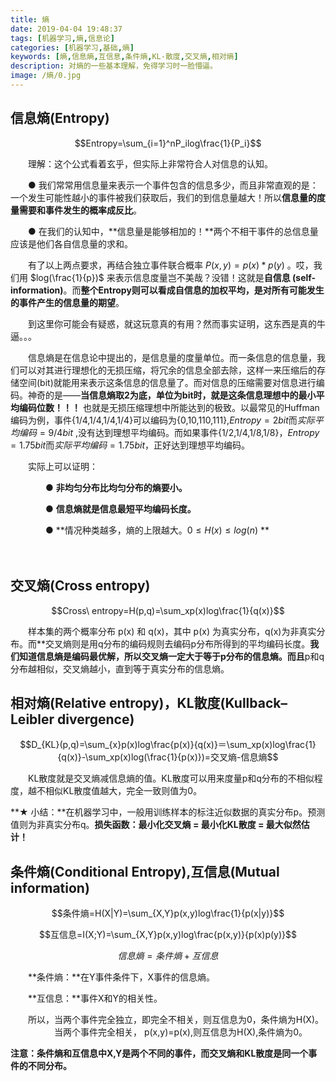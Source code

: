 ```yaml
---
title: 熵
date: 2019-04-04 19:48:37
tags: [机器学习,熵,信息论]
categories: [机器学习,基础,熵]
keywords: [熵,信息熵,互信息,条件熵,KL-散度,交叉熵,相对熵]
description: 对熵的一些基本理解，免得学习时一脸懵逼。
image: /熵/0.jpg
---
```




## 信息熵(Entropy)

$$Entropy=\sum_{i=1}^nP_ilog\frac{1}{P_i}$$

　　理解：这个公式看着玄乎，但实际上非常符合人对信息的认知。

　　● 我们常常用信息量来表示一个事件包含的信息多少，而且非常直观的是：一个发生可能性越小的事件被我们获取后，我们的到信息量越大！所以**信息量的度量需要和事件发生的概率成反比**。

　　● 在我们的认知中，**信息量是能够相加的！**两个不相干事件的总信息量应该是他们各自信息量的求和。

　　有了以上两点要求，再结合独立事件联合概率 $P(x,y)=p(x)*p(y)$ 。哎，我们用 $log(\frac{1}{p})$ 来表示信息度量岂不美哉？没错！这就是**自信息 (self-information)**。而**整个Entropy则可以看成自信息的加权平均，是对所有可能发生的事件产生的信息量的期望**。 

　　到这里你可能会有疑惑，就这玩意真的有用？然而事实证明，这东西是真的牛逼。。。

　　信息熵是在信息论中提出的，是信息量的度量单位。而一条信息的信息量，我们可以对其进行理想化的无损压缩，将冗余的信息全部去除，这样一来压缩后的存储空间(bit)就能用来表示这条信息的信息量了。而对信息的压缩需要对信息进行编码。神奇的是——**当信息熵取2为底，单位为bit时，就是这条信息理想中的最小平均编码位数！！！** 也就是无损压缩理想中所能达到的极致。以最常见的Huffman编码为例，事件{1/4,1/4,1/4,1/4}可以编码为{0,10,110,111},$Entropy=2bit$而$实际平均编码=9/4bit$ ,没有达到理想平均编码。而如果事件{1/2,1/4,1/8,1/8}，$Entropy=1.75bit$而$实际平均编码=1.75bit$，正好达到理想平均编码。

　　实际上可以证明：

　　　　● **非均匀分布比均匀分布的熵要小。**

　　　　● **信息熵就是信息最短平均编码长度。**

　　　　● **情况种类越多，熵的上限越大。$0\le H(x) \le log(n)$ **

　　



## 交叉熵(Cross entropy)

$$Cross\ entropy=H(p,q)=\sum_xp(x)log\frac{1}{q(x)}$$

　　样本集的两个概率分布 p(x) 和 q(x)，其中 p(x) 为真实分布，q(x)为非真实分布。而**交叉熵则是用q分布的编码规则去编码p分布所得到的平均编码长度。**我们知道信息熵是编码最优解，所以交叉熵一定大于等于p分布的信息熵。而且**p和q分布越相似，交叉熵越小，直到等于真实分布的信息熵。



## 相对熵(Relative entropy)，KL散度(Kullback–Leibler divergence)

$$D_{KL}(p,q)=\sum_{x}p(x)log\frac{p(x)}{q(x)}＝\sum_xp(x)log\frac{1}{q(x)}-\sum_xp(x)log(\frac{1}{p(x)})=交叉熵-信息熵$$

　　KL散度就是交叉熵减信息熵的值。KL散度可以用来度量p和q分布的不相似程度，越不相似KL散度值越大，完全一致则值为0。



**★ 小结：**在机器学习中，一般用训练样本的标注近似数据的真实分布p。预测值则为非真实分布q。**损失函数：最小化交叉熵 = 最小化KL散度 = 最大似然估计！** 



##  条件熵(Conditional Entropy),互信息(Mutual information)

$$条件熵=H(X|Y)=\sum_{X,Y}p(x,y)log\frac{1}{p(x|y)}$$

$$互信息=I(X;Y)=\sum_{X,Y}p(x,y)log\frac{p(x,y)}{p(x)p(y)}$$

$$信息熵=条件熵+互信息$$

　　**条件熵：**在Y事件条件下，X事件的信息熵。

　　**互信息：**事件X和Y的相关性。

　　所以，当两个事件完全独立，即完全不相关，则互信息为0，条件熵为H(X)。
　　　　　当两个事件完全相关， p(x,y)=p(x),则互信息为H(X),条件熵为0。



**注意：条件熵和互信息中X,Y是两个不同的事件，而交叉熵和KL散度是同一个事件的不同分布。**

